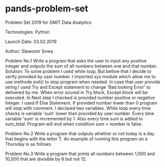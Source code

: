 # pands-problem-set

Problem Set 2019 for GMIT Data Analytics 

Technologies: Python

Launch Date: 03.02.2019

Author: Slawomir Sowa

Problem No.1 
    Write a program that asks the user to input any positive integer and outputs the
    sum of all numbers between one and that number.
Solution:
    To solve problem I used while loop,
    But before that I decide to verify provided by user number. I imported sys module which allow me to use methode exit() to stop program when needed. In case that user provide string I used Try and Except statement to change 'Bad looking Error' to delivered by me. When error ocured in Try block, Except block will be executed. In  Next step I checked is provided number positive or negative Integer. I used If Else Statement. If provided number lower than 0 program will stop with comment. I declared two variables.
    While loop every time checks is variable 'sum' lower than provided by user number. Every time variable 'sum' is incremented by 1. Also every time sum is added to sum_total. Program will end when condition sum < number is false. 

Problem No.2
    Write a program that outputs whether or not today is a day that begins with the
    letter T. An example of running this program on a Thursday is as follows.

Problem No.3
    Write a program that prints all numbers between 1,000 and 10,000 that are divisible
    by 6 but not 12.


